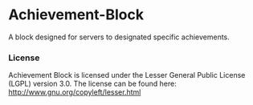 Achievement-Block
=================

A block designed for servers to designated specific achievements.

### License

Achievement Block is licensed under the Lesser General Public License (LGPL) version 3.0. The license can be found here: http://www.gnu.org/copyleft/lesser.html
